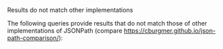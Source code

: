 Results do not match other implementations

The following queries provide results that do not match those of other implementations of JSONPath
(compare https://cburgmer.github.io/json-path-comparison/):

